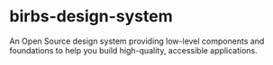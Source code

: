 # birbs-design-system
An Open Source design system providing low-level components and foundations to help you build high-quality, accessible applications.
